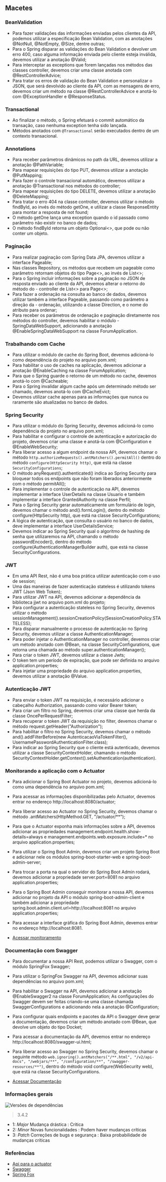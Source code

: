 ## Macetes

### BeanValidation
- Para fazer validações das informações enviadas pelos clientes da API, podemos utilizar a especificação Bean Validation, com as anotações @NotNull, @NotEmpty, @Size, dentre outras;
- Para o Spring disparar as validações do Bean Validation e devolver um erro 400, caso alguma informação enviada pelo cliente esteja inválida, devemos utilizar a anotação @Valid;
- Para interceptar as exceptions que forem lançadas nos métodos das classes controller, devemos criar uma classe anotada com @RestControllerAdvice;
- Para tratar os erros de validação do Bean Validation e personalizar o JSON, que será devolvido ao cliente da API, com as mensagens de erro, devemos criar um método na classe @RestControllerAdvice e anotá-lo com @ExceptionHandler e @ResponseStatus.

### Transactional
- Ao finalizar o método, o Spring efetuará o commit automático da transação, caso nenhuma exception tenha sido lançada.
- Métodos anotados com ```@Transactional``` serão executados dentro de um contexto transacional.

### Annotations
- Para receber parâmetros dinâmicos no path da URL, devemos utilizar a anotação @PathVariable;
- Para mapear requisições do tipo PUT, devemos utilizar a anotação @PutMapping;
- Para fazer o controle transacional automático, devemos utilizar a anotação @Transactional nos métodos do controller;
- Para mapear requisições do tipo DELETE, devemos utilizar a anotação @DeleteMapping;
- Para tratar o erro 404 na classe controller, devemos utilizar o método findById, ao invés do método getOne, e utilizar a classe ResponseEntity para montar a resposta de not found;
- O método getOne lança uma exception quando o id passado como parâmetro não existir no banco de dados;
- O método findById retorna um objeto Optional<>, que pode ou não conter um objeto.

### Paginação
- Para realizar paginação com Spring Data JPA, devemos utilizar a interface Pageable;
- Nas classes Repository, os métodos que recebem um pageable como parâmetro retornam objetos do tipo Page<>, ao invés de List<>;
- Para o Spring incluir informações sobre a paginação no JSON de resposta enviado ao cliente da API, devemos alterar o retorno do método do - controller de List<> para Page<>;
- Para fazer a ordenação na consulta ao banco de dados, devemos utilizar também a interface Pageable, passando como parâmetro a direção da - ordenação, utilizando a classe Direction, e o nome do atributo para ordenar;
- Para receber os parâmetros de ordenação e paginação diretamente nos métodos do controller, devemos habilitar o módulo - SpringDataWebSupport, adicionando a anotação @EnableSpringDataWebSupport na classe ForumApplication.

### Trabalhando com Cache
- Para utilizar o módulo de cache do Spring Boot, devemos adicioná-lo como dependência do projeto no arquivo pom.xml;
- Para habilitar o uso de caches na aplicação, devemos adicionar a anotação @EnableCaching na classe ForumApplication;
- Para que o Spring guarde o retorno de um método no cache, devemos anotá-lo com @Cacheable;
- Para o Spring invalidar algum cache após um determinado método ser chamado, devemos anotá-lo com @CacheEvict;
- Devemos utilizar cache apenas para as informações que nunca ou raramente são atualizadas no banco de dados.

### Spring Security
- Para utilizar o módulo do Spring Security, devemos adicioná-lo como dependência do projeto no arquivo pom.xml;
- Para habilitar e configurar o controle de autenticação e autorização do projeto, devemos criar uma classe e anotá-la com @Configuration e @EnableWebSecurity;
- Para liberar acesso a algum endpoint da nossa API, devemos chamar o método ```http.authorizeRequests().antMatchers().permitAll()``` dentro do método ```configure(HttpSecurity http)```, que está na classe ```SecurityConfigurations```;
- O método anyRequest().authenticated() indica ao Spring Security para bloquear todos os endpoints que não foram liberados anteriormente com o método permitAll();
- Para implementar o controle de autenticação na API, devemos implementar a interface UserDetails na classe Usuario e também implementar a interface GrantedAuthority na classe Perfil;
- Para o Spring Security gerar automaticamente um formulário de login, devemos chamar o método and().formLogin(), dentro do método configure(HttpSecurity http), que está na classe SecurityConfigurations;
- A lógica de autenticação, que consulta o usuário no banco de dados, deve implementar a interface UserDetailsService;
- Devemos indicar ao Spring Security qual o algoritmo de hashing de senha que utilizaremos na API, chamando o método passwordEncoder(), dentro do método configure(AuthenticationManagerBuilder auth), que está na classe SecurityConfigurations.

### JWT
- Em uma API Rest, não é uma boa prática utilizar autenticação com o uso de session;
- Uma das maneiras de fazer autenticação stateless é utilizando tokens JWT (Json Web Token);
- Para utilizar JWT na API, devemos adicionar a dependência da biblioteca jjwt no arquivo pom.xml do projeto;
- Para configurar a autenticação stateless no Spring Security, devemos utilizar o método sessionManagement().sessionCreationPolicy(SessionCreationPolicy.STATELESS);
- Para disparar manualmente o processo de autenticação no Spring Security, devemos utilizar a classe AuthenticationManager;
- Para poder injetar o AuthenticationManager no controller, devemos criar um método anotado com @Bean, na classe SecurityConfigurations, que retorna uma chamada ao método super.authenticationManager();
- Para criar o token JWT, devemos utilizar a classe Jwts;
- O token tem um período de expiração, que pode ser definida no arquivo application.properties;
- Para injetar uma propriedade do arquivo application.properties, devemos utilizar a anotação @Value.

### Autenticação JWT
- Para enviar o token JWT na requisição, é necessário adicionar o cabeçalho Authorization, passando como valor Bearer token;
- Para criar um filtro no Spring, devemos criar uma classe que herda da classe OncePerRequestFilter;
- Para recuperar o token JWT da requisição no filter, devemos chamar o método request.getHeader("Authorization");
- Para habilitar o filtro no Spring Security, devemos chamar o método and().addFilterBefore(new AutenticacaoViaTokenFilter(), UsernamePasswordAuthenticationFilter.class);
- Para indicar ao Spring Security que o cliente está autenticado, devemos utilizar a classe SecurityContextHolder, chamando o método SecurityContextHolder.getContext().setAuthentication(authentication).

### Monitorando a aplicação com o Actuator
- Para adicionar o Spring Boot Actuator no projeto, devemos adicioná-lo como uma dependência no arquivo pom.xml;
- Para acessar as informações disponibilizadas pelo Actuator, devemos entrar no endereço http://localhost:8080/actuator;
- Para liberar acesso ao Actuator no Spring Security, devemos chamar o método .antMatchers(HttpMethod.GET, "/actuator/**");
- Para que o Actuator exponha mais informações sobre a API, devemos adicionar as propriedades management.endpoint.health.show-details=always e management.endpoints.web.exposure.include=* no arquivo application.properties;
- Para utilizar o Spring Boot Admin, devemos criar um projeto Spring Boot e adicionar nele os módulos spring-boot-starter-web e spring-boot-admin-server;
- Para trocar a porta na qual o servidor do Spring Boot Admin rodará, devemos adicionar a propriedade server.port=8081 no arquivo application.properties;
- Para o Spring Boot Admin conseguir monitorar a nossa API, devemos adicionar no projeto da API o módulo spring-boot-admin-client e também adicionar a propriedade spring.boot.admin.client.url=http://localhost:8081 no arquivo application.properties;
- Para acessar a interface gráfica do Spring Boot Admin, devemos entrar no endereço http://localhost:8081.

- [Acessar monitoramento](http://localhost:8081/#/applications/spring-boot-application)

### Documentação com Swagger
- Para documentar a nossa API Rest, podemos utilizar o Swagger, com o módulo SpringFox Swagger;
- Para utilizar o SpringFox Swagger na API, devemos adicionar suas dependências no arquivo pom.xml;
- Para habilitar o Swagger na API, devemos adicionar a anotação @EnableSwagger2 na classe ForumApplication;
As configurações do Swagger devem ser feitas criando-se uma classe chamada SwaggerConfigurations e adicionando nela a anotação @Configuration;
- Para configurar quais endpoints e pacotes da API o Swagger deve gerar a documentação, devemos criar um método anotado com @Bean, que devolve um objeto do tipo Docket;
- Para acessar a documentação da API, devemos entrar no endereço http://localhost:8080/swagger-ui.html;
- Para liberar acesso ao Swagger no Spring Security, devemos chamar o seguinte método ```web.ignoring().antMatchers("/**.html", "/v2/api-docs", "/webjars/**", "/configuration/**", "/swagger-resources/**")```, dentro do método void configure(WebSecurity web), que está na classe SecurityConfigurations.

- [Acessar Documentação](http://localhost:8080/swagger-ui.html)

### Informações gerais

![Versões de dependências](./assets/versoes.png)

> 3.4.2
- 1: *Major* Mudança drástica                : Crítica
- 2: *Minor* Novas funcionalidades           : Podem haver mudanças críticas
- 3: *Patch* Correções de bugs e segurança   : Baixa probabilidade de mudanças críticas


### Referências
- [Api para o actuator](https://codecentric.github.io/spring-boot-admin/current/)
- [Swagger](https://swagger.io/)
- [Spring Fox](https://springfox.github.io/springfox/)